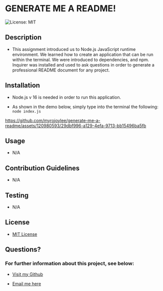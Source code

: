 # GENERATE ME A README!

![License: MIT](https://img.shields.io/badge/License-MIT-yellow.svg)

## Description

- This assignment introduced us to Node.js JavaScript runtime environment. We learned how to create an application that can be run within the terminal. We were introduced to dependencies, and npm. Inquirer was installed and used to ask questions in order to generate a professional README document for any project.

## Installation

- Node.js v 16 is needed in order to run this application.

- As shown in the demo below, simply type into the terminal the following:
  `node index.js`

https://github.com/myrojoylee/generate-me-a-readme/assets/120980593/29dbf996-a129-4efa-9713-bb15496ba5fb

## Usage

- N/A

## Contribution Guidelines

- N/A

## Testing

- N/A

## License

- [MIT License](https://opensource.org/licenses/MIT)

## Questions?

### For further information about this project, see below:

- [Visit my Github](https://github.com/myrojoylee)

- [Email me here](mailto:myro.joy.olida.092282@gmail.com)
